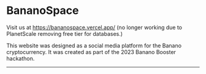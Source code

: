 # BananoSpace

Visit us at https://bananospace.vercel.app/  (no longer working due to PlanetScale removing free tier for databases.)

This website was designed as a social media platform for the Banano cryptocurrency. It was created as part of the 2023 Banano Booster hackathon.


-----

